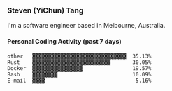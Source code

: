 ### Steven (YiChun) Tang

I'm a software engineer based in Melbourne, Australia.

#### Personal Coding Activity (past 7 days)
```
other   ▓▓▓▓▓▓▓▓▓▓▓▓▓▓▓▓▓▓▓▓▓▓▓▓▓▓▓▓▓▓  35.13%
Rust    ▓▓▓▓▓▓▓▓▓▓▓▓▓▓▓▓▓▓▓▓▓▓▓▓▓       30.05%
Docker  ▓▓▓▓▓▓▓▓▓▓▓▓▓▓▓▓                19.57%
Bash    ▓▓▓▓▓▓▓▓                        10.09%
E-mail  ▓▓▓▓                             5.16%
```
